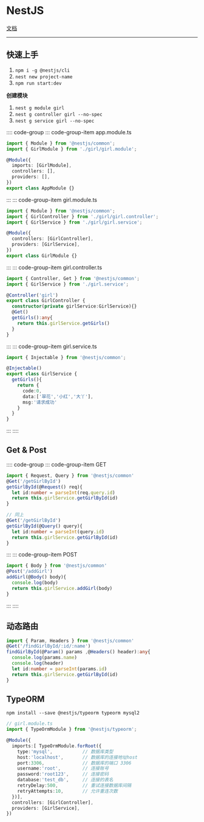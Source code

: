 # NestJS

[文档](https://nestjs.com/)

----

## 快速上手

1. `npm i -g @nestjs/cli`
2. `nest new project-name`
3. `npm run start:dev`

**创建模块**

1. `nest g module girl`
2. `nest g controller girl --no-spec`
3. `nest g service girl --no-spec`


:::: code-group
::: code-group-item app.module.ts
```ts
import { Module } from '@nestjs/common';
import { GirlModule } from './girl/girl.module';

@Module({
  imports: [GirlModule],
  controllers: [],
  providers: [],
})
export class AppModule {}
```
:::
::: code-group-item girl.module.ts
```ts
import { Module } from '@nestjs/common';
import { GirlController } from './girl/girl.controller';
import { GirlService } from './girl/girl.service';

@Module({
  controllers: [GirlController],
  providers: [GirlService],
})
export class GirlModule {}
```
:::
::: code-group-item girl.controller.ts
```ts
import { Controller, Get } from '@nestjs/common';
import { GirlService } from './girl.service';

@Controller('girl')
export class GirlController {
  constructor(private girlService:GirlService){}
  @Get()
  getGirls():any{
    return this.girlService.getGirls()
  }
}
```
:::
::: code-group-item girl.service.ts
```ts
import { Injectable } from '@nestjs/common';

@Injectable()
export class GirlService {
  getGirls(){
    return {
      code:0,
      data:['翠花','小红','大丫'],
      msg:'请求成功'
    }
  }
}
```
:::
::::

## Get & Post

:::: code-group
::: code-group-item GET
```ts
import { Request, Query } from '@nestjs/common'
@Get('/getGirlById')
getGirlById(@Request() req){
  let id:number = parseInt(req.query.id) 
  return this.girlService.getGirlById(id)
}

// 同上
@Get('/getGirlById')
getGirlById(@Query() query){
  let id:number = parseInt(query.id) 
  return this.girlService.getGirlById(id)
}
```
:::
::: code-group-item POST
```ts
import { Body } from '@nestjs/common'
@Post('/addGirl')
addGirl(@Body() body){
  console.log(body)
  return this.girlService.addGirl(body)
}
```
:::
::::

## 动态路由


```ts
import { Param, Headers } from '@nestjs/common'
@Get('/findGirlById/:id/:name')
findGirlById(@Param() params ,@Headers() header):any{
  console.log(params.name)
  console.log(header)
  let id:number = parseInt(params.id) 
  return this.girlService.getGirlById(id)
}
```

## TypeORM

`npm install --save @nestjs/typeorm typeorm mysql2`


```ts
// girl.module.ts
import { TypeOrmModule } from '@nestjs/typeorm';

@Module({
  imports:[ TypeOrmModule.forRoot({
    type:'mysql',           // 数据库类型
    host:'localhost',       // 数据库的连接地址host
    port:3306,              // 数据库的端口 3306
    username:'root',        // 连接账号
    password:'root123',     // 连接密码
    database:'test_db',     // 连接的表名
    retryDelay:500,         // 重试连接数据库间隔
    retryAttempts:10,       // 允许重连次数
  })],
  controllers: [GirlController],
  providers: [GirlService],
})
```

